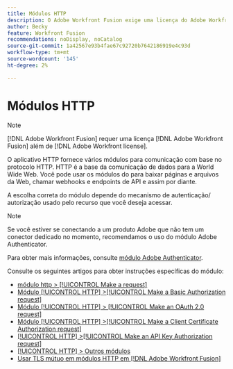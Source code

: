 ```yaml
---
title: Módulos HTTP
description: O Adobe Workfront Fusion exige uma licença do Adobe Workfront Fusion, além de uma licença do Adobe Workfront.
author: Becky
feature: Workfront Fusion
recommendations: noDisplay, noCatalog
source-git-commit: 1a42567e93b4fae67c92720b7642186919e4c93d
workflow-type: tm+mt
source-wordcount: '145'
ht-degree: 2%

---
```


# Módulos HTTP

>[!NOTE]
>
>[!DNL Adobe Workfront Fusion] requer uma licença [!DNL Adobe Workfront Fusion] além de [!DNL Adobe Workfront license].

O aplicativo HTTP fornece vários módulos para comunicação com base no protocolo HTTP. HTTP é a base da comunicação de dados para a World Wide Web. Você pode usar os módulos do para baixar páginas e arquivos da Web, chamar webhooks e endpoints de API e assim por diante.

A escolha correta do módulo depende do mecanismo de autenticação/ autorização usado pelo recurso que você deseja acessar.

>[!NOTE]
>
>Se você estiver se conectando a um produto Adobe que não tem um conector dedicado no momento, recomendamos o uso do módulo Adobe Authenticator.
>
>Para obter mais informações, consulte [módulo Adobe Authenticator](/help/workfront-fusion/references/apps-and-modules/adobe-connectors/adobe-authenticator-modules.md).

Consulte os seguintes artigos para obter instruções específicas do módulo:

* [módulo http > [!UICONTROL Make a request]](/help/workfront-fusion/references/apps-and-modules/http-modules/http-module-make-a-request.md)
* [Módulo [!UICONTROL HTTP] >[!UICONTROL Make a Basic Authorization request]](/help/workfront-fusion/references/apps-and-modules/http-modules/http-module-make-a-basic-auth-request.md)
* [Módulo [!UICONTROL HTTP] > [!UICONTROL Make an OAuth 2.0 request]](/help/workfront-fusion/references/apps-and-modules/http-modules/http-module-make-an-oauth-2-request.md)
* [Módulo [!UICONTROL HTTP] >[!UICONTROL Make a Client Certificate Authorization request]](/help/workfront-fusion/references/apps-and-modules/http-modules/http-module-make-a-client-cert-auth-request.md)
* [[!UICONTROL HTTP] >[!UICONTROL Make an API Key Authorization request]](/help/workfront-fusion/references/apps-and-modules/http-modules/http-module-make-an-api-key-auth-request.md)
* [[!UICONTROL HTTP] > Outros módulos](/help/workfront-fusion/references/apps-and-modules/http-modules/http-modules.md)
* [Usar TLS mútuo em módulos HTTP em  [!DNL Adobe Workfront Fusion]](/help/workfront-fusion/references/apps-and-modules/universal-connectors/use-mtls-in-http-modules.md)

